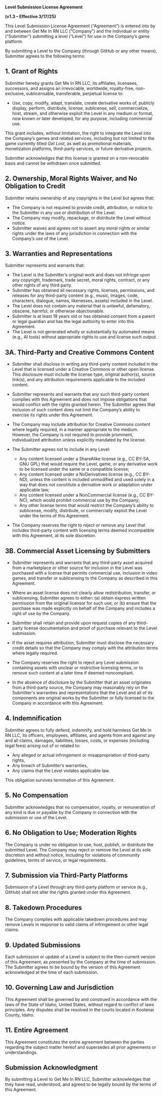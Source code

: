 **Level Submission License Agreement**

**(v1.3 – Effective 3/17/25)**

This Level Submission License Agreement (“Agreement”) is entered into by and between Get Me In RN LLC (“Company”) and the individual or entity (“Submitter”) submitting a level (“Level”) for use in the Company’s game platform.

By submitting a Level to the Company (through GitHub or any other means), Submitter agrees to the following terms:

## 1. Grant of Rights

Submitter hereby grants Get Me In RN LLC, its affiliates, licensees, successors, and assigns an irrevocable, worldwide, royalty-free, non-exclusive, sublicensable, transferable, perpetual license to:

- Use, copy, modify, adapt, translate, create derivative works of, publicly display, perform, distribute, license, sublicense, sell, commercialize, host, stream, and otherwise exploit the Level in any medium or format, now known or later developed, for any purpose, including commercial use.

This grant includes, without limitation, the right to integrate the Level into the Company’s games and related services, including but not limited to the game currently titled _Get Lost_, as well as promotional materials, monetization platforms, third-party services, or future derivative projects.

Submitter acknowledges that this license is granted on a non-revocable basis and cannot be withdrawn once submitted.

## 2. Ownership, Moral Rights Waiver, and No Obligation to Credit

Submitter retains ownership of any copyrights in the Level but agrees that:

- The Company is not required to provide credit, attribution, or notice to the Submitter in any use or distribution of the Level.
- The Company may modify, repackage, or distribute the Level without notice.
- Submitter waives and agrees not to assert any moral rights or similar rights under the laws of any jurisdiction in connection with the Company’s use of the Level.

## 3. Warranties and Representations

Submitter represents and warrants that:

- The Level is the Submitter’s original work and does not infringe upon any copyright, trademark, trade secret, moral rights, contract, or any other rights of any third party.
- Submitter has obtained all necessary rights, licenses, permissions, and releases for any third-party content (e.g., music, images, code, characters, dialogue, names, likenesses, assets) included in the Level.
- The Level does not contain any material that is unlawful, defamatory, obscene, harmful, or otherwise objectionable.
- Submitter is at least 18 years old or has obtained consent from a parent or legal guardian and has the legal authority to enter into this Agreement.
- The Level is not generated wholly or substantially by automated means (e.g., AI tools) without appropriate rights to use and license such output.

## 3A. Third-Party and Creative Commons Content

- Submitter shall disclose in writing any third-party content included in the Level that is licensed under a Creative Commons or other open license. This disclosure must include the license type, original author(s), source link(s), and any attribution requirements applicable to the included content.

- Submitter represents and warrants that any such third-party content complies with this Agreement and does not impose obligations that would conflict with the rights granted herein. The Submitter agrees that inclusion of such content does not limit the Company’s ability to exercise its rights under this Agreement.

- The Company may include attribution for Creative Commons content where legally required, in a manner appropriate to the medium. However, the Company is not required to provide prominent, individualized attribution unless explicitly mandated by the license.

- The Submitter agrees not to include in any Level:

  - Any content licensed under a ShareAlike license (e.g., CC BY-SA, GNU GPL) that would require the Level, game, or any derivative work to be licensed under the same or a compatible license;
  - Any content licensed under a NoDerivatives license (e.g., CC BY-ND), unless the content is included unmodified and used solely in a way that does not constitute a derivative work or adaptation under applicable law;
  - Any content licensed under a NonCommercial license (e.g., CC BY-NC), which would prohibit commercial use by the Company;
  - Any other license terms that would restrict the Company’s ability to sublicense, modify, distribute, or commercially exploit the Level under the terms of this Agreement.

- The Company reserves the right to reject or remove any Level that includes third-party content with licensing terms deemed incompatible with this Agreement, at its sole discretion.

## 3B. Commercial Asset Licensing by Submitters

- Submitter represents and warrants that any third-party asset acquired from a marketplace or other source for inclusion in the Level was purchased with a license that permits commercial use, inclusion in video games, and transfer or sublicensing to the Company as described in this Agreement.

- Where an asset license does not clearly allow redistribution, transfer, or sublicensing, Submitter agrees to either: (a) obtain express written permission from the original licensor for such use; or (b) ensure that the purchase was made explicitly on behalf of the Company and includes a right of use by the Company.

- Submitter shall retain and provide upon request copies of any third-party license documentation and proof of purchase relevant to the Level submission.

- If the asset requires attribution, Submitter must disclose the necessary credit details so that the Company may comply with the attribution terms where legally required.

- The Company reserves the right to reject any Level submission containing assets with unclear or restrictive licensing terms, or to remove such content at a later time if deemed noncompliant.

- In the absence of disclosure by the Submitter that an asset originates from a third-party source, the Company may reasonably rely on the Submitter's warranties and representations that the Level and all of its components are original works by the Submitter or fully licensed to the Company in accordance with this Agreement.

## 4. Indemnification

Submitter agrees to fully defend, indemnify, and hold harmless Get Me In RN LLC, its officers, employees, affiliates, and agents from and against any and all claims, damages, liabilities, losses, costs, or expenses (including legal fees) arising out of or related to:

- Any alleged or actual infringement or misappropriation of third-party rights,
- Any breach of Submitter’s warranties,
- Any claims that the Level violates applicable law.

This obligation survives termination of this Agreement.

## 5. No Compensation

Submitter acknowledges that no compensation, royalty, or remuneration of any kind is due or payable by the Company in connection with the submission or use of the Level.

## 6. No Obligation to Use; Moderation Rights

The Company is under no obligation to use, host, publish, or distribute the submitted Level. The Company may reject or remove the Level at its sole discretion and without notice, including for violations of community guidelines, terms of service, or legal requirements.

## 7. Submission via Third-Party Platforms

Submission of a Level through any third-party platform or service (e.g., GitHub) shall not alter the rights granted under this Agreement.

## 8. Takedown Procedures

The Company complies with applicable takedown procedures and may remove Levels in response to valid claims of infringement or other legal claims.

## 9. Updated Submissions

Each submission or update of a Level is subject to the then-current version of this Agreement, as presented by the Company at the time of submission. The Submitter agrees to be bound by the version of this Agreement acknowledged at the time of each submission.

## 10. Governing Law and Jurisdiction

This Agreement shall be governed by and construed in accordance with the laws of the State of Idaho, United States, without regard to conflict of laws principles. Any disputes shall be resolved in the courts located in Kootenai County, Idaho.

## 11. Entire Agreement

This Agreement constitutes the entire agreement between the parties regarding the subject matter hereof and supersedes all prior agreements or understandings.

## Submission Acknowledgment

By submitting a Level to Get Me In RN LLC, Submitter acknowledges that they have read, understood, and agreed to be legally bound by the terms of this Agreement.
